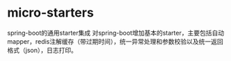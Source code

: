 # micro-starters
spring-boot的通用starter集成
对spring-boot增加基本的starter，主要包括自动mapper，redis注解缓存（带过期时间），统一异常处理和参数校验以及统一返回格式（json），日志打印。
